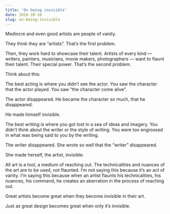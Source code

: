 ```yaml
---
title: 'On being invisible'
date: 2016-10-16
slug: on-being-invisible
---
```

Mediocre and even good artists are people of vanity.

They think they are “artists”. That’s the first problem.

Then, they work hard to showcase their talent. Artists of every kind — writers, painters, musicians, movie makers, photographers — want to flaunt their talent. Their special power. That’s the second problem.

Think about this:

The best acting is where you didn’t see the actor. You saw the character that the actor played. You saw “the character come alive”.

The actor disappeared. He became the character so much, that he disappeared.

He made himself invisible.

The best writing is where you got lost in a sea of ideas and imagery. You didn’t think about the writer or the style of writing. You were too engrossed in what was being said to you by the writing.

The writer disappeared. She wrote so well that the “writer” disappeared.

She made herself, the artist, invisible.

All art is a tool, a medium of reaching out. The technicalities and nuances of the art are to be used, not flaunted. I’m not saying this because it’s an act of vanity. I’m saying this because when an artist flaunts his technicalities, his nuances, his command, he creates an aberration in the process of reaching out.

Great artists become great when they become invisible in their art.

Just as great design becomes great when only it’s invisible.